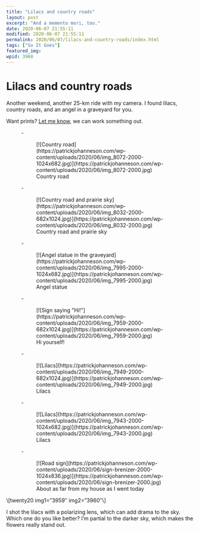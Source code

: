 ```yaml
---
title: "Lilacs and country roads"
layout: post
excerpt: "And a memento mori, too."
date: 2020-06-07 21:55:11
modified: 2020-06-07 21:55:11
permalink: 2020/06/07/lilacs-and-country-roads/index.html
tags: ["So It Goes"]
featured_img: 
wpid: 3968
---
```


# Lilacs and country roads

Another weekend, another 25-km ride with my camera. I found lilacs, country roads, and an angel in a graveyard for you.

Want prints? [Let me know](http://patrickjohanneson.com/contact/), we can work something out.

<figure class="is-layout-flex wp-block-gallery-52 wp-block-gallery columns-2 is-cropped">- <figure>[![Country road](https://patrickjohanneson.com/wp-content/uploads/2020/06/img_8072-2000-1024x682.jpg)](https://patrickjohanneson.com/wp-content/uploads/2020/06/img_8072-2000.jpg)<figcaption class="blocks-gallery-item__caption">Country road</figcaption></figure>
- <figure>[![Country road and prairie sky](https://patrickjohanneson.com/wp-content/uploads/2020/06/img_8032-2000-682x1024.jpg)](https://patrickjohanneson.com/wp-content/uploads/2020/06/img_8032-2000.jpg)<figcaption class="blocks-gallery-item__caption">Country road and prairie sky</figcaption></figure>
- <figure>[![Angel statue in the graveyard](https://patrickjohanneson.com/wp-content/uploads/2020/06/img_7995-2000-1024x682.jpg)](https://patrickjohanneson.com/wp-content/uploads/2020/06/img_7995-2000.jpg)<figcaption class="blocks-gallery-item__caption">Angel statue</figcaption></figure>
- <figure>[![Sign saying "Hi!"](https://patrickjohanneson.com/wp-content/uploads/2020/06/img_7959-2000-682x1024.jpg)](https://patrickjohanneson.com/wp-content/uploads/2020/06/img_7959-2000.jpg)<figcaption class="blocks-gallery-item__caption">Hi yourself!</figcaption></figure>
- <figure>[![Lilacs](https://patrickjohanneson.com/wp-content/uploads/2020/06/img_7949-2000-682x1024.jpg)](https://patrickjohanneson.com/wp-content/uploads/2020/06/img_7949-2000.jpg)<figcaption class="blocks-gallery-item__caption">Lilacs</figcaption></figure>
- <figure>[![Lilacs](https://patrickjohanneson.com/wp-content/uploads/2020/06/img_7943-2000-1024x682.jpg)](https://patrickjohanneson.com/wp-content/uploads/2020/06/img_7943-2000.jpg)<figcaption class="blocks-gallery-item__caption">Lilacs</figcaption></figure>
- <figure>[![Road sign](https://patrickjohanneson.com/wp-content/uploads/2020/06/sign-brenizer-2000-1024x836.jpg)](https://patrickjohanneson.com/wp-content/uploads/2020/06/sign-brenizer-2000.jpg)<figcaption class="blocks-gallery-item__caption">About as far from my house as I went today</figcaption></figure>

</figure>\[twenty20 img1=”3959″ img2=”3960″\]

I shot the lilacs with a polarizing lens, which can add drama to the sky. Which one do you like better? I’m partial to the darker sky, which makes the flowers really stand out.